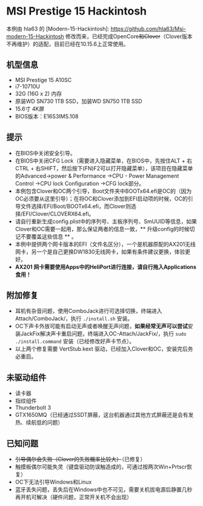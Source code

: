 # MSI Prestige 15 Hackintosh

本例由 hla63 的 [Modern-15-Hackintosh]: https://github.com/hla63/Msi-modern-15-Hackintosh 修改而来，已经完成OpenCore~~和Clover~~（Clover版本不再维护）的适配，目前已经在10.15.6上正常使用。

## 机型信息

- MSI Prestige 15 A10SC
- i7-10710U
- 32G (16G x 2) 内存
- 原装WD SN730 1TB SSD，加装WD SN750 1TB SSD
- 15.6寸 4K屏
- BIOS版本：E16S3IMS.108

## 提示

- 在BIOS中关闭安全引导。
- 在BIOS中关闭CFG Lock（需要进入隐藏菜单，在BIOS中，先按住ALT + 右CTRL + 右SHIFT，然后按下(FN)F2可以打开隐藏菜单），该项目在隐藏菜单的Advanced->power & Performance ->CPU - Power Management Control ->CPU lock Configuration ->CFG lock部分。
- 本例包含Clover和OC两个引导，Boot文件夹中BOOTx64.efi是OC的（因为OC必须要从这里引导）；在将OC和Clover添加到EFI启动项的时候，OC的引导文件选择/EFI/Boot/BOOTx64.efi，而Clover则选择/EFI/Clover/CLOVERX64.efi。
- 请自行重新生成config.plist中的序列号、主板序列号、SmUUID等信息，如果Clover和OC需要一起用，那么保证两者的信息一致，** 升级config的时候切记不要覆盖这些信息 ** 。
- 本例中提供两个网卡版本的EFI（文件名区分），一个是机器原配的AX201无线网卡，另一个是自己更换DW1830无线网卡，如果有条件建议更换，体验更好。
- **AX201 网卡需要使用Apps中的HeliPort进行连接，请自行拖入Applications食用！**

## 附加修复

- 耳机有杂音问题，使用ComboJack进行可选择切换，终端进入Attach/ComboJack/，执行 `./install.sh` 安装。
- OC下声卡外放可能有启动无声或者唤醒无声问题，**如果经常无声可以尝试**安装JackFix解决声卡重启问题，终端进入OC-Attach/JackFix/，执行 `sudo ./install.command` 安装（已经修改好声卡节点）。
- 以上两个修复需要 VertStub.kext 驱动，已经加入Clover和OC，安装完后务必重启。

## 未驱动组件

- 读卡器
- 指纹组件
- Thunderbolt 3
- GTX1650MQ（已经通过SSDT屏蔽，这台机器通过其他方式屏蔽还是会有发热、续航低的问题）

## 已知问题

- ~~引导偶尔会失败（Clover的失败概率比较大）~~（已修复）
- 触摸板偶尔可能失灵（键盘驱动防误触造成的，可通过按两次Win+Prtscr恢复）
- OC下无法引导Windows和Linux
- 蓝牙丢失问题，丢失后在Windows中也不可见，需要关机拔电源后静置几秒再开机可解决（硬件问题，正常开关机不会出现）